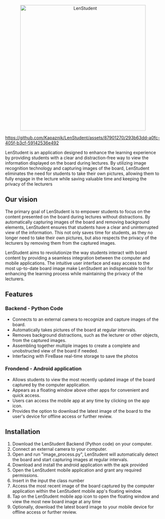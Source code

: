 <p align="center">
  <img width="407" alt="LenStudent" src="https://github.com/Afekaton7/LenStudent/assets/87901270/45706201-21eb-4002-9ae5-f8e6962c86f8">
</p>



https://github.com/Kapaznik/LenStudent/assets/87901270/293b63dd-a0fc-405f-b3cf-59142536e492



LenStudent is an application designed to enhance the learning experience by providing students with a clear and distraction-free way to view the information displayed on the board during lectures.
By utilizing image recognition technology and capturing images of the board, LenStudent eliminates the need for students to take their own pictures,
allowing them to fully engage in the lecture while saving valuable time and keeping the privacy of the lecturers

## Our vision
The primary goal of LenStudent is to empower students to focus on the content presented on the board during lectures without distractions.
By automatically capturing images of the board and removing background elements,
LenStudent ensures that students have a clear and uninterrupted view of the information. This not only saves time for students, as they no longer need to take their own pictures,
but also respects the privacy of the lecturers by removing them from the captured images.

LenStudent aims to revolutionize the way students interact with board content by providing a seamless integration between the computer and mobile applications.
The intuitive user interface and easy access to the most up-to-date board image make LenStudent an indispensable tool for enhancing the learning process while maintaining the privacy of the lecturers.

## Features
### Backend - Python Code
- Connects to an external camera to recognize and capture images of the board.
- Automatically takes pictures of the board at regular intervals.
- Removes background distractions, such as the lecturer or other objects, from the captured images.
- Assembling together multiple images to create a complete and unobstructed view of the board if needed.
- Interfacing with FireBase real-time storage to save the photos

### Frondend - Android application
- Allows students to view the most recently updated image of the board captured by the computer application.
- Appears as a floating window above other apps for convenient and quick access.
- Users can access the mobile app at any time by clicking on the app icon.
- Provides the option to download the latest image of the board to the user's device for offline access or further review.

## Installation
1. Download the LenStudent Backend (Python code) on your computer.
2. Connect an external camera to your computer.
3. Open and run "image_process.py", LenStudent will automatically detect the board and start capturing images at regular intervals.
4. Download and install the android application with the apk provided
5. Open the LenStudent mobile application and grant any required permissions.
6. Insert in the input the class number
7. Access the most recent image of the board captured by the computer application within the LenStudent mobile app's floating window.
8. Tap on the LenStudent mobile app icon to open the floating window and view the most new board image at any time
9. Optionally, download the latest board image to your mobile device for offline access or further review.
